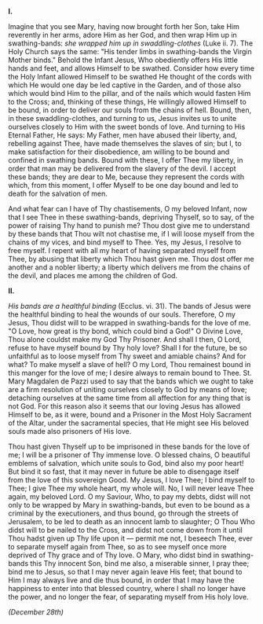 
**I\.**

Imagine that you see Mary, having now brought forth her Son, take Him reverently in her arms, adore Him as her God, and then wrap Him up in swathing-bands: *she wrapped him up in swaddling-clothes* (Luke ii. 7). The Holy Church says the same: \"His tender limbs in swathing-bands the Virgin Mother binds.\" Behold the Infant Jesus, Who obediently offers His little hands and feet, and allows Himself to be swathed. Consider how every time the Holy Infant allowed Himself to be swathed He thought of the cords with which He would one day be led captive in the Garden, and of those also which would bind Him to the pillar, and of the nails which would fasten Him to the Cross; and, thinking of these things, He willingly allowed Himself to be bound, in order to deliver our souls from the chains of hell. Bound, then, in these swaddling-clothes, and turning to us, Jesus invites us to unite ourselves closely to Him with the sweet bonds of love. And turning to His Eternal Father, He says: My Father, men have abused their liberty, and, rebelling against Thee, have made themselves the slaves of sin; but I, to make satisfaction for their disobedience, am willing to be bound and confined in swathing bands. Bound with these, I offer Thee my liberty, in order that man may be delivered from the slavery of the devil. I accept these bands; they are dear to Me, because they represent the cords with which, from this moment, I offer Myself to be one day bound and led to death for the salvation of men.

And what fear can I have of Thy chastisements, O my beloved Infant, now that I see Thee in these swathing-bands, depriving Thyself, so to say, of the power of raising Thy hand to punish me? Thou dost give me to understand by these bands that Thou wilt not chastise me, if I will loose myself from the chains of my vices, and bind myself to Thee. Yes, my Jesus, I resolve to free myself. I repent with all my heart of having separated myself from Thee, by abusing that liberty which Thou hast given me. Thou dost offer me another and a nobler liberty; a liberty which delivers me from the chains of the devil, and places me among the children of God.

**II\.**

*His bands are a healthful binding* (Ecclus. vi. 31). The bands of Jesus were the healthful binding to heal the wounds of our souls. Therefore, O my Jesus, Thou didst will to be wrapped in swathing-bands for the love of me. \"O Love, how great is thy bond, which could bind a God!\" O Divine Love, Thou alone couldst make my God Thy Prisoner. And shall I then, O Lord, refuse to have myself bound by Thy holy love? Shall I for the future, be so unfaithful as to loose myself from Thy sweet and amiable chains? And for what? To make myself a slave of hell? O my Lord, Thou remainest bound in this manger for the love of me; I desire always to remain bound to Thee. St. Mary Magdalen de Pazzi used to say that the bands which we ought to take are a firm resolution of uniting ourselves closely to God by means of love; detaching ourselves at the same time from all affection for any thing that is not God. For this reason also it seems that our loving Jesus has allowed Himself to be, as it were, bound and a Prisoner in the Most Holy Sacrament of the Altar, under the sacramental species, that He might see His beloved souls made also prisoners of His love.

Thou hast given Thyself up to be imprisoned in these bands for the love of me; I will be a prisoner of Thy immense love. O blessed chains, O beautiful emblems of salvation, which unite souls to God, bind also my poor heart! But bind it so fast, that it may never in future be able to disengage itself from the love of this sovereign Good. My Jesus, I love Thee; I bind myself to Thee; I give Thee my whole heart, my whole will. No, I will never leave Thee again, my beloved Lord. O my Saviour, Who, to pay my debts, didst will not only to be wrapped by Mary in swathing-bands, but even to be bound as a criminal by the executioners, and thus bound, go through the streets of Jerusalem, to be led to death as an innocent lamb to slaughter; O Thou Who didst will to be nailed to the Cross, and didst not come down from it until Thou hadst given up Thy life upon it — permit me not, I beseech Thee, ever to separate myself again from Thee, so as to see myself once more deprived of Thy grace and of Thy love. O Mary, who didst bind in swathing-bands this Thy innocent Son, bind me also, a miserable sinner, I pray thee; bind me to Jesus, so that I may never again leave His feet; that bound to Him I may always live and die thus bound, in order that I may have the happiness to enter into that blessed country, where I shall no longer have the power, and no longer the fear, of separating myself from His holy love.

*(December 28th)*

